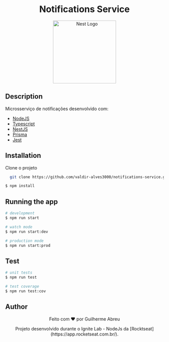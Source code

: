 <h1 align="center">Notifications Service</h1>

<p align="center">
  <a href="http://nestjs.com/" target="blank"><img src="https://nestjs.com/img/logo-small.svg" width="200" alt="Nest Logo" /></a>
</p>

[circleci-image]: https://img.shields.io/circleci/build/github/nestjs/nest/master?token=abc123def456
[circleci-url]: https://circleci.com/gh/nestjs/nest

## Description

Microsserviço de notificações desenvolvido com: 

- [NodeJS](https://nodejs.org/en/)
- [Typescript](https://www.typescriptlang.org/)
- [NestJS](https://nestjs.com/)
- [Prisma](https://www.prisma.io/)
- [Jest](https://jestjs.io/pt-BR/)

## Installation

Clone o projeto

```bash
  git clone https://github.com/valdir-alves3000/notifications-service.git
```

```bash
$ npm install
```

## Running the app

```bash
# development
$ npm run start

# watch mode
$ npm run start:dev

# production mode
$ npm run start:prod
```

## Test

```bash
# unit tests
$ npm run test

# test coverage
$ npm run test:cov
```

## Author

<p align="center" style="margin-top: 0.5rem;">Feito com ❤️ por Guilherme Abreu</p>

<p align="center">Projeto desenvolvido durante o Ignite Lab - NodeJs da [Rocktseat](https://app.rocketseat.com.br/).</p>
